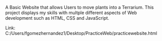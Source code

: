 A Basic Website that allows Users to move plants into a Terrarium. This project displays my skills with multple different aspects of Web development such as HTML, CSS and JavaScript.

Link: C:/Users/fgomezhernandez1/Desktop/PracticeWeb/practicewebsite.html


